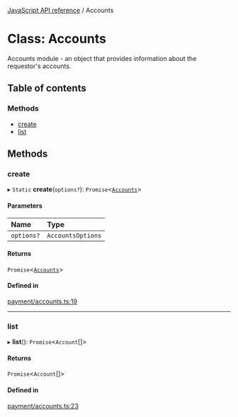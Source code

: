 [JavaScript API reference](../README) / Accounts

# Class: Accounts

Accounts module - an object that provides information about the requestor's accounts.

## Table of contents

### Methods

- [create](Accounts#create)
- [list](Accounts#list)

## Methods

### create

▸ `Static` **create**(`options?`): `Promise`<[`Accounts`](Accounts)\>

#### Parameters

| Name | Type |
| :------ | :------ |
| `options?` | `AccountsOptions` |

#### Returns

`Promise`<[`Accounts`](Accounts)\>

#### Defined in

[payment/accounts.ts:19](https://github.com/golemfactory/yajsapi/blob/3969026/yajsapi/payment/accounts.ts#L19)

___

### list

▸ **list**(): `Promise`<`Account`[]\>

#### Returns

`Promise`<`Account`[]\>

#### Defined in

[payment/accounts.ts:23](https://github.com/golemfactory/yajsapi/blob/3969026/yajsapi/payment/accounts.ts#L23)
